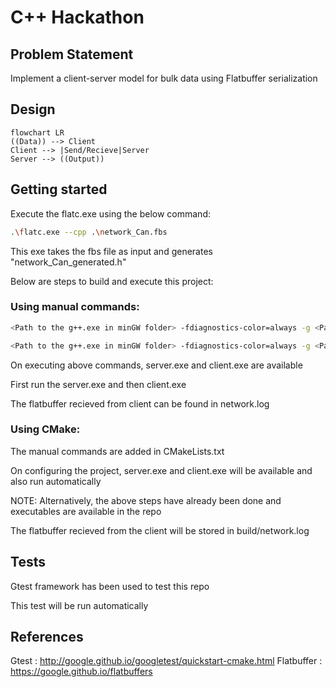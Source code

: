 # C++ Hackathon

## Problem Statement

Implement a client-server model for bulk data using Flatbuffer serialization

## Design

```mermaid
flowchart LR
((Data)) --> Client
Client --> |Send/Recieve|Server
Server --> ((Output))
```

## Getting started

Execute the flatc.exe using the below command:

```bash
.\flatc.exe --cpp .\network_Can.fbs
```

This exe takes the fbs file as input and generates "network_Can_generated.h"

Below are steps to build and execute this project:

### Using manual commands:

```bash
<Path to the g++.exe in minGW folder> -fdiagnostics-color=always -g <Path to server.cpp> -o <Output path to generate server.exe> -lws2_32
```

```bash
<Path to the g++.exe in minGW folder> -fdiagnostics-color=always -g <Path to client.cpp> -o <Output path to generate client.exe> -lws2_32
```

On executing above commands, server.exe and client.exe are available

First run the server.exe and then client.exe

The flatbuffer recieved from client can be found in network.log


### Using CMake:

The manual commands are added in CMakeLists.txt

On configuring the project, server.exe and client.exe will be available and also run automatically

NOTE: Alternatively, the above steps have already been done and executables are available in the repo

The flatbuffer recieved from the client will be stored in build/network.log 


## Tests

Gtest framework has been used to test this repo

This test will be run automatically 

## References

Gtest : http://google.github.io/googletest/quickstart-cmake.html 
Flatbuffer : https://google.github.io/flatbuffers 
